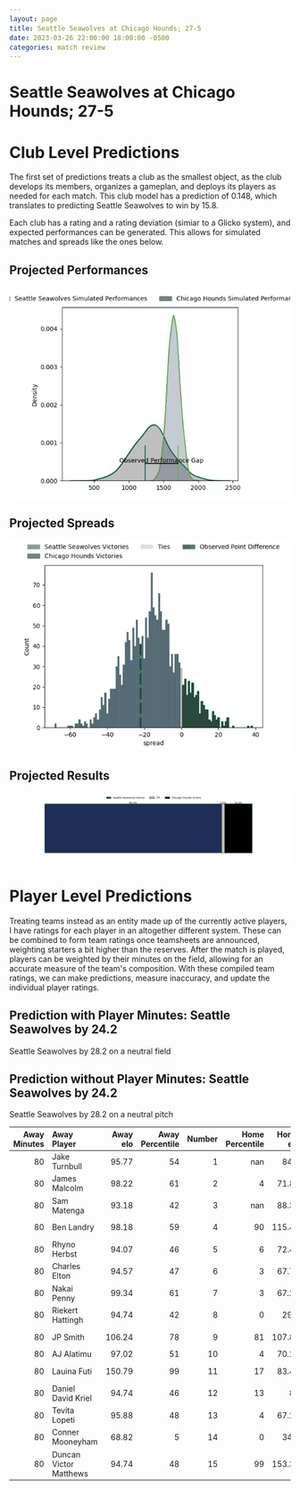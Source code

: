 ```yaml
---  
layout: page  
title: Seattle Seawolves at Chicago Hounds; 27-5  
date: 2023-03-26 22:00:00 18:00:00 -0500  
categories: match review  
---
```

# Seattle Seawolves at Chicago Hounds; 27-5

# Club Level Predictions


The first set of predictions treats a club as the smallest object, as the club develops its members, organizes a gameplan, and deploys its players as needed for each match. This club model has a prediction of 0.148, which translates to predicting Seattle Seawolves to win by 15.8.

Each club has a rating and a rating deviation (simiar to a Glicko system), and expected performances can be generated. This allows for simulated matches and spreads like the ones below.
## Projected Performances


![Projected Performances](plots/performances_2023-03-26-ChicagoHounds-SeattleSeawolves.png)
## Projected Spreads


![Projected Spreads](plots/spreads_2023-03-26-ChicagoHounds-SeattleSeawolves.png)
## Projected Results


![Projected Results](plots/resultbar_2023-03-26-ChicagoHounds-SeattleSeawolves.png)
# Player Level Predictions


Treating teams instead as an entity made up of the currently active players, I have ratings for each player in an altogether different system. These can be combined to form team ratings once teamsheets are announced, weighting starters a bit higher than the reserves. After the match is played, players can be weighted by their minutes on the field, allowing for an accurate measure of the team's composition. With these compiled team ratings, we can make predictions, measure inaccuracy, and update the individual player ratings.
## Prediction with Player Minutes: Seattle Seawolves by 24.2


Seattle Seawolves by 28.2 on a neutral field
## Prediction without Player Minutes: Seattle Seawolves by 24.2


Seattle Seawolves by 28.2 on a neutral pitch



|   Away Minutes | Away Player            |   Away elo |   Away Percentile |   Number |   Home Percentile |   Home elo | Home Player          |   Home Minutes |
|---------------:|:-----------------------|-----------:|------------------:|---------:|------------------:|-----------:|:---------------------|---------------:|
|             80 | Jake Turnbull          |      95.77 |                54 |        1 |               nan |      84.6  | LaRome White         |             80 |
|             80 | James Malcolm          |      98.22 |                61 |        2 |                 4 |      71.82 | Lindsey Stevens      |             80 |
|             80 | Sam Matenga            |      93.18 |                42 |        3 |               nan |      88.36 | Paddy Ryan           |             80 |
|             80 | Ben Landry             |      98.18 |                59 |        4 |                90 |     115.45 | Dineshwaran Krishnan |             80 |
|             80 | Rhyno Herbst           |      94.07 |                46 |        5 |                 6 |      72.45 | Luke White           |             80 |
|             80 | Charles Elton          |      94.57 |                47 |        6 |                 3 |      67.78 | Luke Beauchamp       |             80 |
|             80 | Nakai Penny            |      99.34 |                61 |        7 |                 3 |      67.24 | Maclean Jones        |             80 |
|             80 | Riekert Hattingh       |      94.74 |                42 |        8 |                 0 |      29.6  | Michael De Waal      |             80 |
|             80 | JP Smith               |     106.24 |                78 |        9 |                81 |     107.87 | Michael Baska        |             80 |
|             80 | AJ Alatimu             |      97.02 |                51 |       10 |                 4 |      70.29 | Luke Carty           |             80 |
|             80 | Lauina Futi            |     150.79 |                99 |       11 |                17 |      83.49 | Julian Dominguez     |             80 |
|             80 | Daniel David Kriel     |      94.74 |                46 |       12 |                13 |      81    | Bill Meakes          |             80 |
|             80 | Tevita Lopeti          |      95.88 |                48 |       13 |                 4 |      67.24 | Bryce Campbell       |             80 |
|             80 | Conner Mooneyham       |      68.82 |                 5 |       14 |                 0 |      34.1  | Mark O'Keeffe        |             80 |
|             80 | Duncan Victor Matthews |      94.74 |                48 |       15 |                99 |     153.39 | Chris Mattina        |             80 |

